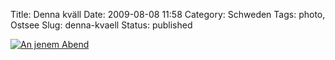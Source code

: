 Title: Denna kväll
Date: 2009-08-08 11:58
Category: Schweden
Tags: photo, Ostsee
Slug: denna-kvaell
Status: published

[![An jenem
Abend](/pic/lilabat_s.jpg "An jenem Abend")](/pic/lilabat_l.jpg)

